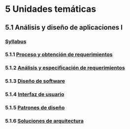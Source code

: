 # 5 Unidades temáticas

## 5.1 Análisis y diseño de aplicaciones I

### [Syllabus](../5_1_0_Syllabus.md)

### 5.1.1 [Proceso y obtención de requerimientos](../5_1_1_Proceso_y_obtencion_de_requerimientos.md)

### 5.1.2 [Análisis y especificación de requerimientos](../5_1_2_Analisis_y_especificacion_de_requerimientos.md)

### 5.1.3 [Diseño de software](../5_1_3_Diseno_de_software.md)

### 5.1.4 [Interfaz de usuario](../5_1_4_Interfaz_de_usuario.md)

### 5.1.5 [Patrones de diseño](../5_1_5_Patrones_de_diseno.md)

### 5.1.6 [Soluciones de arquitectura](../5_1_6_Soluciones_de_arquitectura.md)

